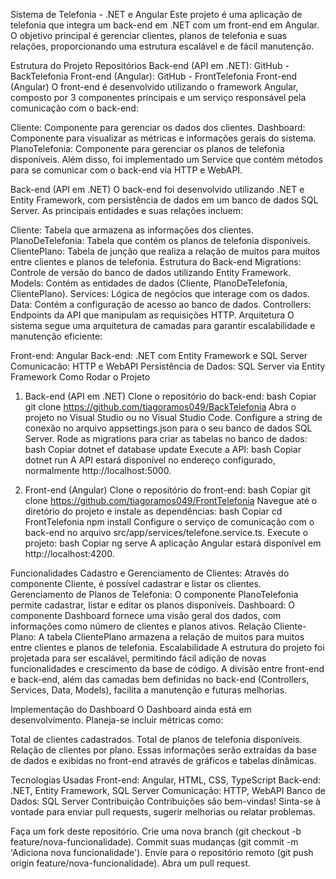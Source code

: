 Sistema de Telefonia - .NET e Angular
Este projeto é uma aplicação de telefonia que integra um back-end em .NET com um front-end em Angular. O objetivo principal é gerenciar clientes, planos de telefonia e suas relações, proporcionando uma estrutura escalável e de fácil manutenção.

Estrutura do Projeto
Repositórios
Back-end (API em .NET): GitHub - BackTelefonia
Front-end (Angular): GitHub - FrontTelefonia
Front-end (Angular)
O front-end é desenvolvido utilizando o framework Angular, composto por 3 componentes principais e um serviço responsável pela comunicação com o back-end:

Cliente: Componente para gerenciar os dados dos clientes.
Dashboard: Componente para visualizar as métricas e informações gerais do sistema.
PlanoTelefonia: Componente para gerenciar os planos de telefonia disponíveis.
Além disso, foi implementado um Service que contém métodos para se comunicar com o back-end via HTTP e WebAPI.

Back-end (API em .NET)
O back-end foi desenvolvido utilizando .NET e Entity Framework, com persistência de dados em um banco de dados SQL Server. As principais entidades e suas relações incluem:

Cliente: Tabela que armazena as informações dos clientes.
PlanoDeTelefonia: Tabela que contém os planos de telefonia disponíveis.
ClientePlano: Tabela de junção que realiza a relação de muitos para muitos entre clientes e planos de telefonia.
Estrutura do Back-end
Migrations: Controle de versão do banco de dados utilizando Entity Framework.
Models: Contém as entidades de dados (Cliente, PlanoDeTelefonia, ClientePlano).
Services: Lógica de negócios que interage com os dados.
Data: Contém a configuração de acesso ao banco de dados.
Controllers: Endpoints da API que manipulam as requisições HTTP.
Arquitetura
O sistema segue uma arquitetura de camadas para garantir escalabilidade e manutenção eficiente:

Front-end: Angular
Back-end: .NET com Entity Framework e SQL Server
Comunicacão: HTTP e WebAPI
Persistência de Dados: SQL Server via Entity Framework
Como Rodar o Projeto
1. Back-end (API em .NET)
Clone o repositório do back-end:
bash
Copiar
git clone https://github.com/tiagoramos049/BackTelefonia
Abra o projeto no Visual Studio ou no Visual Studio Code.
Configure a string de conexão no arquivo appsettings.json para o seu banco de dados SQL Server.
Rode as migrations para criar as tabelas no banco de dados:
bash
Copiar
dotnet ef database update
Execute a API:
bash
Copiar
dotnet run
A API estará disponível no endereço configurado, normalmente http://localhost:5000.

2. Front-end (Angular)
Clone o repositório do front-end:
bash
Copiar
git clone https://github.com/tiagoramos049/FrontTelefonia
Navegue até o diretório do projeto e instale as dependências:
bash
Copiar
cd FrontTelefonia
npm install
Configure o serviço de comunicação com o back-end no arquivo src/app/services/telefone.service.ts.
Execute o projeto:
bash
Copiar
ng serve
A aplicação Angular estará disponível em http://localhost:4200.

Funcionalidades
Cadastro e Gerenciamento de Clientes: Através do componente Cliente, é possível cadastrar e listar os clientes.
Gerenciamento de Planos de Telefonia: O componente PlanoTelefonia permite cadastrar, listar e editar os planos disponíveis.
Dashboard: O componente Dashboard fornece uma visão geral dos dados, com informações como número de clientes e planos ativos.
Relação Cliente-Plano: A tabela ClientePlano armazena a relação de muitos para muitos entre clientes e planos de telefonia.
Escalabilidade
A estrutura do projeto foi projetada para ser escalável, permitindo fácil adição de novas funcionalidades e crescimento da base de código. A divisão entre front-end e back-end, além das camadas bem definidas no back-end (Controllers, Services, Data, Models), facilita a manutenção e futuras melhorias.

Implementação do Dashboard
O Dashboard ainda está em desenvolvimento. Planeja-se incluir métricas como:

Total de clientes cadastrados.
Total de planos de telefonia disponíveis.
Relação de clientes por plano.
Essas informações serão extraídas da base de dados e exibidas no front-end através de gráficos e tabelas dinâmicas.

Tecnologias Usadas
Front-end: Angular, HTML, CSS, TypeScript
Back-end: .NET, Entity Framework, SQL Server
Comunicação: HTTP, WebAPI
Banco de Dados: SQL Server
Contribuição
Contribuições são bem-vindas! Sinta-se à vontade para enviar pull requests, sugerir melhorias ou relatar problemas.

Faça um fork deste repositório.
Crie uma nova branch (git checkout -b feature/nova-funcionalidade).
Commit suas mudanças (git commit -m 'Adiciona nova funcionalidade').
Envie para o repositório remoto (git push origin feature/nova-funcionalidade).
Abra um pull request.
